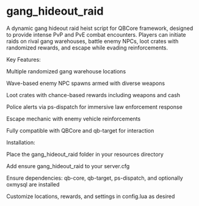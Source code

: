 # gang_hideout_raid
A dynamic gang hideout raid heist script for QBCore framework, designed to provide intense PvP and PvE combat encounters. Players can initiate raids on rival gang warehouses, battle enemy NPCs, loot crates with randomized rewards, and escape while evading reinforcements.

Key Features:

Multiple randomized gang warehouse locations

Wave-based enemy NPC spawns armed with diverse weapons

Loot crates with chance-based rewards including weapons and cash

Police alerts via ps-dispatch for immersive law enforcement response

Escape mechanic with enemy vehicle reinforcements

Fully compatible with QBCore and qb-target for interaction

Installation:

Place the gang_hideout_raid folder in your resources directory

Add ensure gang_hideout_raid to your server.cfg

Ensure dependencies: qb-core, qb-target, ps-dispatch, and optionally oxmysql are installed

Customize locations, rewards, and settings in config.lua as desired
